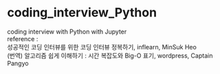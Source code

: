 # coding_interview_Python
coding interview with Python with Jupyter  
reference :  
  성공적인 코딩 인터뷰를 위한 코딩 인터뷰 정복하기, inflearn, MinSuk Heo  
	(번역) 알고리즘 쉽게 이해하기 : 시간 복잡도와 Big-O 표기, wordpress, Captain Pangyo
